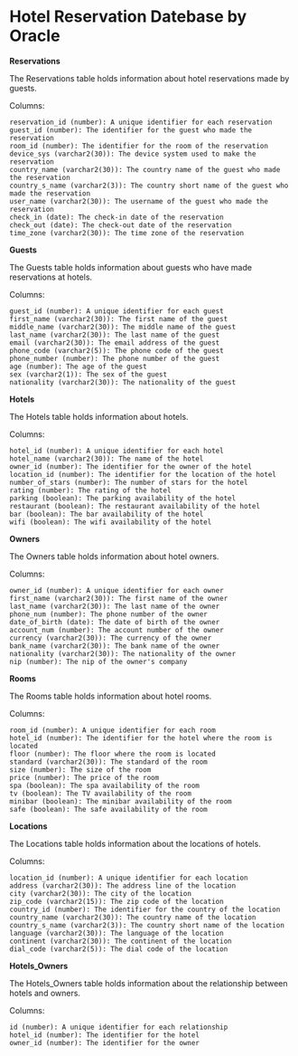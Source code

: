 # Hotel Reservation Datebase by Oracle

**Reservations**

The Reservations table holds information about hotel reservations made by guests.

Columns:

    reservation_id (number): A unique identifier for each reservation
    guest_id (number): The identifier for the guest who made the reservation
    room_id (number): The identifier for the room of the reservation
    device_sys (varchar2(30)): The device system used to make the reservation
    country_name (varchar2(30)): The country name of the guest who made the reservation
    country_s_name (varchar2(3)): The country short name of the guest who made the reservation
    user_name (varchar2(30)): The username of the guest who made the reservation
    check_in (date): The check-in date of the reservation
    check_out (date): The check-out date of the reservation
    time_zone (varchar2(30)): The time zone of the reservation

**Guests**

The Guests table holds information about guests who have made reservations at hotels.

Columns:

    guest_id (number): A unique identifier for each guest
    first_name (varchar2(30)): The first name of the guest
    middle_name (varchar2(30)): The middle name of the guest
    last_name (varchar2(30)): The last name of the guest
    email (varchar2(30)): The email address of the guest
    phone_code (varchar2(5)): The phone code of the guest
    phone_number (number): The phone number of the guest
    age (number): The age of the guest
    sex (varchar2(1)): The sex of the guest
    nationality (varchar2(30)): The nationality of the guest

**Hotels**

The Hotels table holds information about hotels.

Columns:

    hotel_id (number): A unique identifier for each hotel
    hotel_name (varchar2(30)): The name of the hotel
    owner_id (number): The identifier for the owner of the hotel
    location_id (number): The identifier for the location of the hotel
    number_of_stars (number): The number of stars for the hotel
    rating (number): The rating of the hotel
    parking (boolean): The parking availability of the hotel
    restaurant (boolean): The restaurant availability of the hotel
    bar (boolean): The bar availability of the hotel
    wifi (boolean): The wifi availability of the hotel

**Owners**

The Owners table holds information about hotel owners.

Columns:

    owner_id (number): A unique identifier for each owner
    first_name (varchar2(30)): The first name of the owner
    last_name (varchar2(30)): The last name of the owner
    phone_num (number): The phone number of the owner
    date_of_birth (date): The date of birth of the owner
    account_num (number): The account number of the owner
    currency (varchar2(30)): The currency of the owner
    bank_name (varchar2(30)): The bank name of the owner
    nationality (varchar2(30)): The nationality of the owner
    nip (number): The nip of the owner's company

**Rooms**

The Rooms table holds information about hotel rooms.

Columns:

    room_id (number): A unique identifier for each room
    hotel_id (number): The identifier for the hotel where the room is located
    floor (number): The floor where the room is located
    standard (varchar2(30)): The standard of the room
    size (number): The size of the room
    price (number): The price of the room
    spa (boolean): The spa availability of the room
    tv (boolean): The TV availability of the room
    minibar (boolean): The minibar availability of the room
    safe (boolean): The safe availability of the room

**Locations**

The Locations table holds information about the locations of hotels.

Columns:

    location_id (number): A unique identifier for each location
    address (varchar2(30)): The address line of the location
    city (varchar2(30)): The city of the location
    zip_code (varchar2(15)): The zip code of the location
    country_id (number): The identifier for the country of the location
    country_name (varchar2(30)): The country name of the location
    country_s_name (varchar2(3)): The country short name of the location
    language (varchar2(30)): The language of the location
    continent (varchar2(30)): The continent of the location
    dial_code (varchar2(5)): The dial code of the location

**Hotels_Owners**

The Hotels_Owners table holds information about the relationship between hotels and owners.

Columns:

    id (number): A unique identifier for each relationship
    hotel_id (number): The identifier for the hotel
    owner_id (number): The identifier for the owner